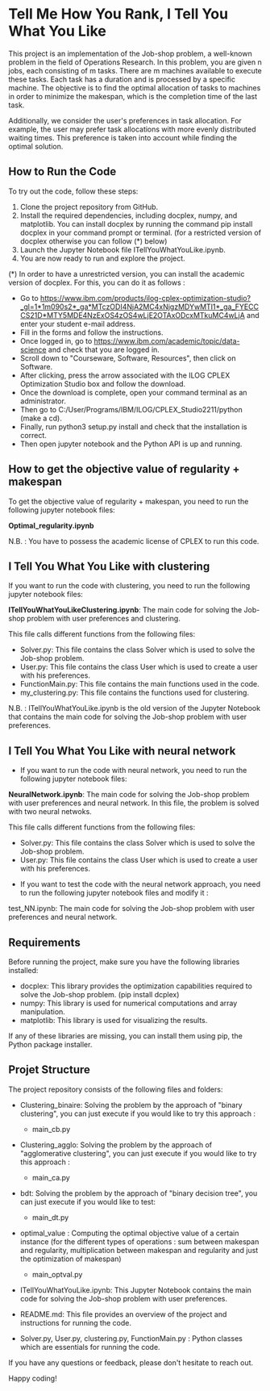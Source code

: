 # **Tell Me How You Rank, I Tell You What You Like**

This project is an implementation of the Job-shop problem, a well-known problem in the field of Operations Research. In this problem, you are given n jobs, each consisting of m tasks. There are m machines available to execute these tasks. Each task has a duration and is processed by a specific machine. The objective is to find the optimal allocation of tasks to machines in order to minimize the makespan, which is the completion time of the last task.

Additionally, we consider the user's preferences in task allocation. For example, the user may prefer task allocations with more evenly distributed waiting times. This preference is taken into account while finding the optimal solution.

## How to Run the Code 

To  try out the code, follow these steps:

1. Clone the project repository from GitHub.
2. Install the required dependencies, including docplex, numpy, and matplotlib. You can install docplex by running the command pip install docplex in your command prompt or terminal. (for a restricted version of docplex otherwise you can follow (*) below)
3. Launch the Jupyter Notebook file ITellYouWhatYouLike.ipynb.
4. You are now ready to run and explore the project.

(*) In order to have a unrestricted version, you can install the academic version of docplex. For this, you can do it as follows : 
- Go to https://www.ibm.com/products/ilog-cplex-optimization-studio?_gl=1*1m090s2*_ga*MTczODI4NjA2MC4xNjgzMDYwMTI1*_ga_FYECCCS21D*MTY5MDE4NzExOS4zOS4wLjE2OTAxODcxMTkuMC4wLjA and enter your student e-mail address.
- Fill in the forms and follow the instructions.
- Once logged in, go to https://www.ibm.com/academic/topic/data-science and check that you are logged in.
- Scroll down to "Courseware, Software, Resources", then click on Software.
- After clicking, press the arrow associated with the ILOG CPLEX Optimization Studio box and follow the download.
- Once the download is complete, open your command terminal as an administrator.
- Then go to C:/User/Programs/IBM/ILOG/CPLEX_Studio2211/python (make a cd).
- Finally, run python3 setup.py install and check that the installation is correct.
- Then open jupyter notebook and the Python API is up and running.
## How to get the objective value of regularity + makespan

To get the objective value of regularity + makespan, you need to run the following jupyter notebook files:

**Optimal_regularity.ipynb**

N.B. : You have to possess the academic license of CPLEX to run this code.

## I Tell You What You Like with clustering

If you want to run the code with clustering, you need to run the following jupyter notebook files:

**ITellYouWhatYouLikeClustering.ipynb**: The main code for solving the Job-shop problem with user preferences and clustering.

This file calls different functions from the following files:
- Solver.py: This file contains the class Solver which is used to solve the Job-shop problem.
- User.py: This file contains the class User which is used to create a user with his preferences.
- FunctionMain.py: This file contains the main functions used in the code.
- my_clustering.py: This file contains the functions used for clustering.

N.B. : ITellYouWhatYouLike.ipynb is the old version of the Jupyter Notebook that contains the main code for solving the Job-shop problem with user preferences.

## I Tell You What You Like with neural network

* If you want to run the code with neural network, you need to run the following jupyter notebook files:

**NeuralNetwork.ipynb**: The main code for solving the Job-shop problem with user preferences and neural network.
In this file, the problem is solved with two neural netwoks. 

This file calls different functions from the following files:
- Solver.py: This file contains the class Solver which is used to solve the Job-shop problem.
- User.py: This file contains the class User which is used to create a user with his preferences.

* If you want to test the code with the neural network approach, you need to run the following jupyter notebook files and modify it :

test_NN.ipynb: The main code for solving the Job-shop problem with user preferences and neural network.


## Requirements 

Before running the project, make sure you have the following libraries installed:

- docplex: This library provides the optimization capabilities required to solve the Job-shop problem. (pip install dcplex)
- numpy: This library is used for numerical computations and array manipulation.
- matplotlib: This library is used for visualizing the results.

If any of these libraries are missing, you can install them using pip, the Python package installer.

## Projet Structure

The project repository consists of the following files and folders:

- Clustering_binaire: Solving the problem by the approach of "binary clustering", you can just execute if you would like to try this approach :
    - main_cb.py
- Clustering_agglo: Solving the problem by the approach of "agglomerative clustering", you can just execute if you would like to try this approach :
    - main_ca.py
- bdt: Solving the problem by the approach of "binary decision tree", you can just execute if you would like to test:
    - main_dt.py
- optimal_value : Computing the optimal objective value of a certain instance (for the different types of operations : sum between makespan and regularity, multiplication between makespan and regularity and just the optimization of makespan)
    - main_optval.py

- ITellYouWhatYouLike.ipynb: This Jupyter Notebook contains the main code for solving the Job-shop problem with user preferences.
- README.md: This file provides an overview of the project and instructions for running the code.
- Solver.py, User.py, clustering.py, FunctionMain.py : Python classes which are essentials for running the code. 

If you have any questions or feedback, please don't hesitate to reach out.

Happy coding!
